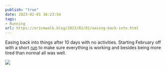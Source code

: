```yaml
---
publish: "true"
date: 2023-02-01 16:23:54
tags:
- Running
url: https://ericmwalk.blog/2023/02/01/easing-back-into.html
---
```

Easing back into things after 10 days with no activities. Starting February off with a short [run](http://www.strava.com/activities/8488848992) to make sure everything is working and besides being more tired than normal all was well.

![](https://ericmwalk.blog/uploads/2023/e9bfbb4f4b.jpg)